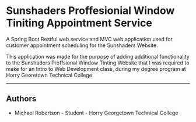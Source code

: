 # Sunshaders Proffesionial Window Tiniting Appointment Service

A Spring Boot Restful web service and MVC web application used for customer appointment scheduling for the Sunshaders Website.

This application was made for the purpose of adding additional functionality to the Sunshaders Proffsional Window Tinting Website that I was required to make for an Intro to Web Development class, during my degree program at Horry Georetown Technical College. 
___

## Authors
* Michael Robertson - Student - Horry Georgetown Technical College
